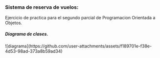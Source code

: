 
<h3>Sistema de reserva de vuelos:</h3>
<p>Ejercicio de practica para el segundo parcial de Programacion Orientada a Objetos.
</p>


<h5>Diagrama de clases.</h5>
![diagrama](https://github.com/user-attachments/assets/f189701e-f38e-4d53-98ad-373a8b59ad34)

